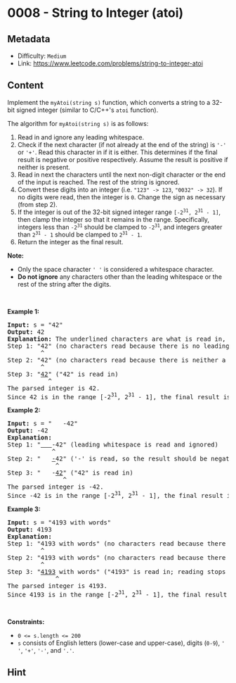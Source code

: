 # 0008 - String to Integer (atoi)

## Metadata

 - Difficulty: `Medium`
 - Link: https://www.leetcode.com/problems/string-to-integer-atoi

## Content

<p>Implement the <code>myAtoi(string s)</code> function, which converts a string to a 32-bit signed integer (similar to C/C++&#39;s <code>atoi</code> function).</p>

<p>The algorithm for <code>myAtoi(string s)</code> is as follows:</p>

<ol>
	<li>Read in and ignore any leading whitespace.</li>
	<li>Check if the next character (if not already at the end of the string) is <code>&#39;-&#39;</code> or <code>&#39;+&#39;</code>. Read this character in if it is either. This determines if the final result is negative or positive respectively. Assume the result is positive if neither is present.</li>
	<li>Read in next the characters until the next non-digit character or the end of the input is reached. The rest of the string is ignored.</li>
	<li>Convert these digits into an integer (i.e. <code>&quot;123&quot; -&gt; 123</code>, <code>&quot;0032&quot; -&gt; 32</code>). If no digits were read, then the integer is <code>0</code>. Change the sign as necessary (from step 2).</li>
	<li>If the integer is out of the 32-bit signed integer range <code>[-2<sup>31</sup>, 2<sup>31</sup> - 1]</code>, then clamp the integer so that it remains in the range. Specifically, integers less than <code>-2<sup>31</sup></code> should be clamped to <code>-2<sup>31</sup></code>, and integers greater than <code>2<sup>31</sup> - 1</code> should be clamped to <code>2<sup>31</sup> - 1</code>.</li>
	<li>Return the integer as the final result.</li>
</ol>

<p><strong>Note:</strong></p>

<ul>
	<li>Only the space character <code>&#39; &#39;</code> is considered a whitespace character.</li>
	<li><strong>Do not ignore</strong> any characters other than the leading whitespace or the rest of the string after the digits.</li>
</ul>

<p>&nbsp;</p>
<p><strong class="example">Example 1:</strong></p>

<pre>
<strong>Input:</strong> s = &quot;42&quot;
<strong>Output:</strong> 42
<strong>Explanation:</strong> The underlined characters are what is read in, the caret is the current reader position.
Step 1: &quot;42&quot; (no characters read because there is no leading whitespace)
         ^
Step 2: &quot;42&quot; (no characters read because there is neither a &#39;-&#39; nor &#39;+&#39;)
         ^
Step 3: &quot;<u>42</u>&quot; (&quot;42&quot; is read in)
           ^
The parsed integer is 42.
Since 42 is in the range [-2<sup>31</sup>, 2<sup>31</sup> - 1], the final result is 42.
</pre>

<p><strong class="example">Example 2:</strong></p>

<pre>
<strong>Input:</strong> s = &quot;   -42&quot;
<strong>Output:</strong> -42
<strong>Explanation:</strong>
Step 1: &quot;<u>   </u>-42&quot; (leading whitespace is read and ignored)
            ^
Step 2: &quot;   <u>-</u>42&quot; (&#39;-&#39; is read, so the result should be negative)
             ^
Step 3: &quot;   -<u>42</u>&quot; (&quot;42&quot; is read in)
               ^
The parsed integer is -42.
Since -42 is in the range [-2<sup>31</sup>, 2<sup>31</sup> - 1], the final result is -42.
</pre>

<p><strong class="example">Example 3:</strong></p>

<pre>
<strong>Input:</strong> s = &quot;4193 with words&quot;
<strong>Output:</strong> 4193
<strong>Explanation:</strong>
Step 1: &quot;4193 with words&quot; (no characters read because there is no leading whitespace)
         ^
Step 2: &quot;4193 with words&quot; (no characters read because there is neither a &#39;-&#39; nor &#39;+&#39;)
         ^
Step 3: &quot;<u>4193</u> with words&quot; (&quot;4193&quot; is read in; reading stops because the next character is a non-digit)
             ^
The parsed integer is 4193.
Since 4193 is in the range [-2<sup>31</sup>, 2<sup>31</sup> - 1], the final result is 4193.
</pre>

<p>&nbsp;</p>
<p><strong>Constraints:</strong></p>

<ul>
	<li><code>0 &lt;= s.length &lt;= 200</code></li>
	<li><code>s</code> consists of English letters (lower-case and upper-case), digits (<code>0-9</code>), <code>&#39; &#39;</code>, <code>&#39;+&#39;</code>, <code>&#39;-&#39;</code>, and <code>&#39;.&#39;</code>.</li>
</ul>


## Hint



